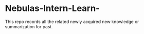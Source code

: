 # Nebulas-Intern-Learn-
This repo records all the related newly acquired new knowledge or summarization for past.
